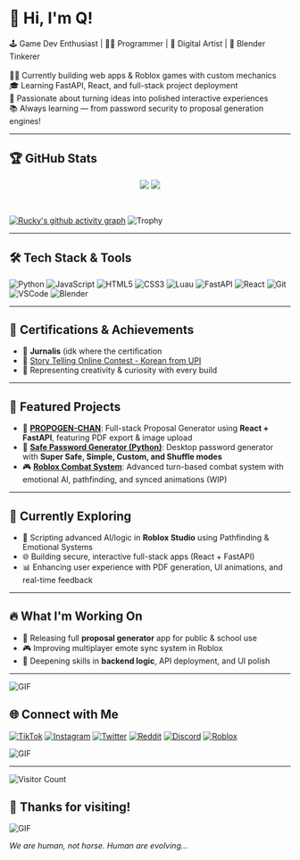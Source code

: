 # 👋 Hi, I'm Q!
🕹️ Game Dev Enthusiast | 👨‍💻 Programmer | 🎨 Digital Artist | 🔧 Blender Tinkerer  
<br/>
👨‍💻 Currently building web apps & Roblox games with custom mechanics<br/>
🎓 Learning FastAPI, React, and full-stack project deployment<br/>
🎯 Passionate about turning ideas into polished interactive experiences<br/>
📚 Always learning — from password security to proposal generation engines!

---

## 🏆 GitHub Stats

<p align="center">
  <img src="https://github-readme-stats.vercel.app/api?username=RUckyTheGreat&theme=radical&show_icons=true&hide_border=true&count_private=true" />
  <img src="https://github-readme-stats.vercel.app/api/top-langs/?username=RUckyTheGreat&theme=radical&show_icons=true&hide_border=true&layout=compact" />
</p>
<br/>

[![Rucky's github activity graph](https://github-readme-activity-graph.vercel.app/graph?username=RUckyTheGreat&bg_color=0d1117&color=ffffff&line=ff4f8b&point=fcd12a&area=true&hide_border=true)](https://github.com/ashutosh00710/github-readme-activity-graph)
![Trophy](https://github-profile-trophy.vercel.app/?username=RUckyTheGreat&theme=radical)<br/>

---

## 🛠 Tech Stack & Tools

![Python](https://img.shields.io/badge/python-3670A0?style=for-the-badge&logo=python&logoColor=ffdd54)
![JavaScript](https://img.shields.io/badge/javascript-%23323330.svg?style=for-the-badge&logo=javascript&logoColor=%23F7DF1E)
![HTML5](https://img.shields.io/badge/html5-%23E34F26.svg?style=for-the-badge&logo=html5&logoColor=white)
![CSS3](https://img.shields.io/badge/css3-%231572B6.svg?style=for-the-badge&logo=css3&logoColor=white)
![Luau](https://img.shields.io/badge/luau-blue?style=for-the-badge&logo=lua&logoColor=white)
![FastAPI](https://img.shields.io/badge/fastapi-005f73?style=for-the-badge&logo=fastapi&logoColor=white)
![React](https://img.shields.io/badge/react-20232A?style=for-the-badge&logo=react&logoColor=61DAFB)
![Git](https://img.shields.io/badge/git-F05032?style=for-the-badge&logo=git&logoColor=white)
![VSCode](https://img.shields.io/badge/vscode-007ACC?style=for-the-badge&logo=visual%20studio%20code&logoColor=white)
![Blender](https://img.shields.io/badge/blender-F5792A?style=for-the-badge&logo=blender&logoColor=white)

---

## 🏅 Certifications & Achievements

- 🥇 **Jurnalis** (idk where the certification
- 🥈 [Story Telling Online Contest - Korean from UPI](https://drive.google.com/file/d/1aIYjaRizw5xI_F_JvDXlWU3w40tk1tmL/view?usp=drive_link)
- 🧠 Representing creativity & curiosity with every build

---

## 🌟 Featured Projects

- 🧟 [**PROPOGEN-CHAN**](https://github.com/RUckyTheGreat/Propogen-Chan): Full-stack Proposal Generator using **React + FastAPI**, featuring PDF export & image upload
- 🔐 [**Safe Password Generator (Python)**](https://github.com/RUckyTheGreat/Password-generator-FreshPython): Desktop password generator with **Super Safe, Simple, Custom, and Shuffle modes**
- 🎮 [**Roblox Combat System**](https://www.roblox.com/games/139088614640443/StoryTurnbaseGame): Advanced turn-based combat system with emotional AI, pathfinding, and synced animations (WIP)

---

## 🧠 Currently Exploring

- 🤖 Scripting advanced AI/logic in **Roblox Studio** using Pathfinding & Emotional Systems
- 🌐 Building secure, interactive full-stack apps (React + FastAPI)
- 📊 Enhancing user experience with PDF generation, UI animations, and real-time feedback

---

## 🔥 What I'm Working On

- 🚀 Releasing full **proposal generator** app for public & school use
- 🎮 Improving multiplayer emote sync system in Roblox
- 🎯 Deepening skills in **backend logic**, API deployment, and UI polish

---

![GIF](https://c.tenor.com/SDkS_6QSzjgAAAAd/tenor.gif)

## 🌐 Connect with Me

[![TikTok](https://img.shields.io/badge/TikTok-%23000000.svg?style=for-the-badge&logo=tiktok&logoColor=white)](https://www.tiktok.com/@naptuneeel)
[![Instagram](https://img.shields.io/badge/Instagram-%23E4405F.svg?style=for-the-badge&logo=instagram&logoColor=white)](https://www.instagram.com/vyu_tune)
[![Twitter](https://img.shields.io/badge/Twitter-%231DA1F2.svg?style=for-the-badge&logo=twitter&logoColor=white)](https://twitter.com/ruckishuman)
[![Reddit](https://img.shields.io/badge/Reddit-%23FF4500.svg?style=for-the-badge&logo=reddit&logoColor=white)](https://www.reddit.com/user/critical_Ravine)
[![Discord](https://img.shields.io/badge/Discord-%237289DA.svg?style=for-the-badge&logo=discord&logoColor=white)](https://discord.gg/2zwUr3jaHx)
[![Roblox](https://img.shields.io/badge/Roblox-%2320232a.svg?style=for-the-badge&logo=roblox&logoColor=white)](https://www.roblox.com/users/3101268537/profile)

![GIF](https://media.tenor.com/piOupYyLux0AAAAi/anime-kitty.gif)

---


![Visitor Count](https://komarev.com/ghpvc/?username=RUckyTheGreat&color=blue)

## 🚀 Thanks for visiting!

![GIF](https://c.tenor.com/1cIigwthwRIAAAAC/tenor.gif)

_We are human, not horse. Human are evolving..._
